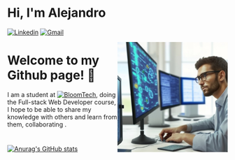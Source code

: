 # Hi, I'm Alejandro
[![Linkedin](https://img.shields.io/badge/-LinkedIn-blue?style=flat&logo=Linkedin&logoColor=white)](https://www.linkedin.com/in/alejandro-hussein-linares-805595268/)
[![Gmail](https://img.shields.io/badge/-Gmail-c14438?style=flat&logo=Gmail&logoColor=white)](mailto:alejandrohussein1@gmail.com)


<img align="right" alt="img" src="./alejandro.jpeg" width="50%" height="auto" />

# Welcome to my Github page! 👋
I am a student at [![BloomTech](https://img.shields.io/badge/-BloomTech-orange)](https://www.bloomtech.com/), doing the Full-stack Web Developer course, I hope to be able to share my knowledge with others and learn from them, collaborating .

#

[![Anurag's GitHub stats](https://github-readme-stats.vercel.app/api?username=alehussein&show_icons=true&theme=transparent)](https://github.com/anuraghazra/github-readme-stats)
